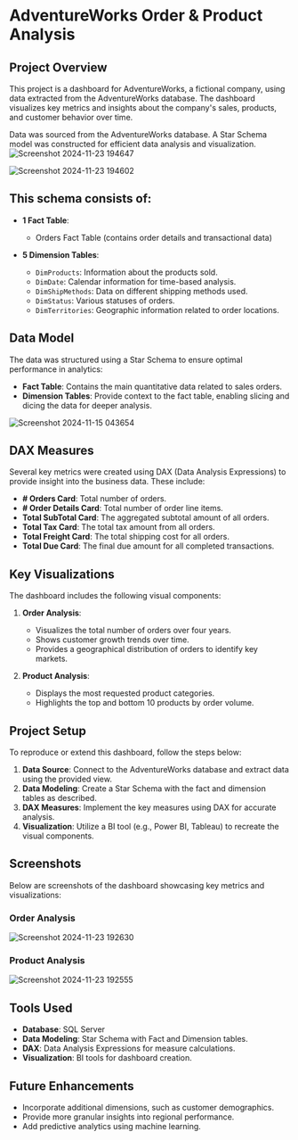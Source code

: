 # AdventureWorks Order & Product Analysis

## Project Overview
This project is a dashboard for AdventureWorks, a fictional company, using data extracted from the AdventureWorks database. The dashboard visualizes key metrics and insights about the company's sales, products, and customer behavior over time.

Data was sourced from the AdventureWorks database. A Star Schema model was constructed for efficient data analysis and visualization. 
![Screenshot 2024-11-23 194647](https://github.com/user-attachments/assets/0bd8cf15-6c39-4fbe-9d8b-c2a1d0c8e9fa)


![Screenshot 2024-11-23 194602](https://github.com/user-attachments/assets/cd209427-f754-4a1a-b1f7-1b4e4318c8af)


## This schema consists of:

- **1 Fact Table**:
  - Orders Fact Table (contains order details and transactional data)

- **5 Dimension Tables**:
  - `DimProducts`: Information about the products sold.
  - `DimDate`: Calendar information for time-based analysis.
  - `DimShipMethods`: Data on different shipping methods used.
  - `DimStatus`: Various statuses of orders.
  - `DimTerritories`: Geographic information related to order locations.

## Data Model
The data was structured using a Star Schema to ensure optimal performance in analytics:

- **Fact Table**: Contains the main quantitative data related to sales orders.
- **Dimension Tables**: Provide context to the fact table, enabling slicing and dicing the data for deeper analysis.
  
 ![Screenshot 2024-11-15 043654](https://github.com/user-attachments/assets/138e9bd1-4f36-488f-aae2-cdc7fb19248e)


## DAX Measures
Several key metrics were created using DAX (Data Analysis Expressions) to provide insight into the business data. These include:

- **# Orders Card**: Total number of orders.
- **# Order Details Card**: Total number of order line items.
- **Total SubTotal Card**: The aggregated subtotal amount of all orders.
- **Total Tax Card**: The total tax amount from all orders.
- **Total Freight Card**: The total shipping cost for all orders.
- **Total Due Card**: The final due amount for all completed transactions.

## Key Visualizations
The dashboard includes the following visual components:

1. **Order Analysis**:
   - Visualizes the total number of orders over four years.
   - Shows customer growth trends over time.
   - Provides a geographical distribution of orders to identify key markets.

2. **Product Analysis**:
   - Displays the most requested product categories.
   - Highlights the top and bottom 10 products by order volume.

## Project Setup
To reproduce or extend this dashboard, follow the steps below:

1. **Data Source**: Connect to the AdventureWorks database and extract data using the provided view.
2. **Data Modeling**: Create a Star Schema with the fact and dimension tables as described.
3. **DAX Measures**: Implement the key measures using DAX for accurate analysis.
4. **Visualization**: Utilize a BI tool (e.g., Power BI, Tableau) to recreate the visual components.

## Screenshots
Below are screenshots of the dashboard showcasing key metrics and visualizations:

### Order Analysis
![Screenshot 2024-11-23 192630](https://github.com/user-attachments/assets/d7fcd2e5-63ac-4fb0-b99a-ed1f6ccbbfb7)


### Product Analysis

![Screenshot 2024-11-23 192555](https://github.com/user-attachments/assets/78000c72-8c17-4614-b44d-bdcb90bbaf6b)

## Tools Used
- **Database**: SQL Server
- **Data Modeling**: Star Schema with Fact and Dimension tables.
- **DAX**: Data Analysis Expressions for measure calculations.
- **Visualization**: BI tools for dashboard creation.

## Future Enhancements
- Incorporate additional dimensions, such as customer demographics.
- Provide more granular insights into regional performance.
- Add predictive analytics using machine learning.




